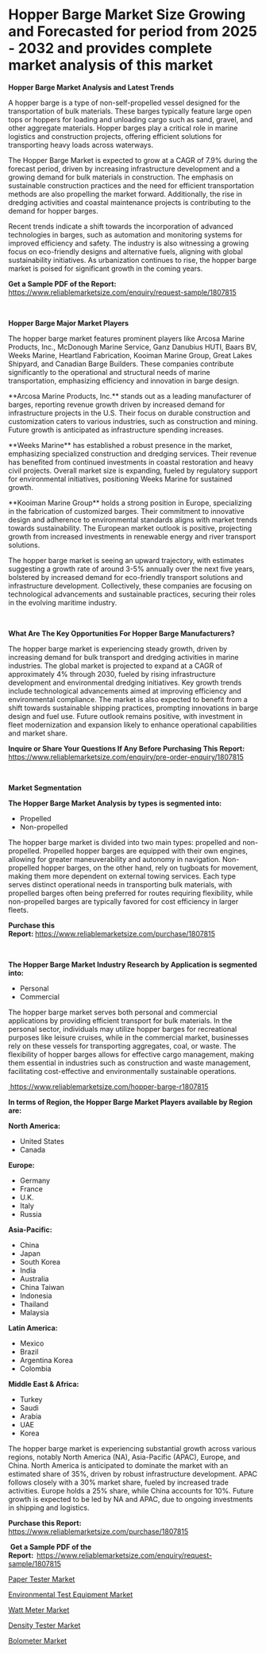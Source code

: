 <p><h1>Hopper Barge Market Size Growing and Forecasted for period from 2025 - 2032 and provides complete market analysis of this market</h1></p><p><strong>Hopper Barge Market Analysis and Latest Trends</strong></p>
<p><p>A hopper barge is a type of non-self-propelled vessel designed for the transportation of bulk materials. These barges typically feature large open tops or hoppers for loading and unloading cargo such as sand, gravel, and other aggregate materials. Hopper barges play a critical role in marine logistics and construction projects, offering efficient solutions for transporting heavy loads across waterways.</p><p>The Hopper Barge Market is expected to grow at a CAGR of 7.9% during the forecast period, driven by increasing infrastructure development and a growing demand for bulk materials in construction. The emphasis on sustainable construction practices and the need for efficient transportation methods are also propelling the market forward. Additionally, the rise in dredging activities and coastal maintenance projects is contributing to the demand for hopper barges.</p><p>Recent trends indicate a shift towards the incorporation of advanced technologies in barges, such as automation and monitoring systems for improved efficiency and safety. The industry is also witnessing a growing focus on eco-friendly designs and alternative fuels, aligning with global sustainability initiatives. As urbanization continues to rise, the hopper barge market is poised for significant growth in the coming years.</p></p>
<p><strong>Get a Sample PDF of the Report:&nbsp;</strong> <a href="https://www.reliablemarketsize.com/enquiry/request-sample/1807815?utm_campaign=1143&utm_medium=2&utm_source=Github&utm_content=ia&utm_term=10042025&utm_id=hopper-barge">https://www.reliablemarketsize.com/enquiry/request-sample/1807815</a></p>
<p>&nbsp;</p>
<p><strong>Hopper Barge Major Market Players</strong></p>
<p><p>The hopper barge market features prominent players like Arcosa Marine Products, Inc., McDonough Marine Service, Ganz Danubius HUTI, Baars BV, Weeks Marine, Heartland Fabrication, Kooiman Marine Group, Great Lakes Shipyard, and Canadian Barge Builders. These companies contribute significantly to the operational and structural needs of marine transportation, emphasizing efficiency and innovation in barge design.</p><p>**Arcosa Marine Products, Inc.** stands out as a leading manufacturer of barges, reporting revenue growth driven by increased demand for infrastructure projects in the U.S. Their focus on durable construction and customization caters to various industries, such as construction and mining. Future growth is anticipated as infrastructure spending increases.</p><p>**Weeks Marine** has established a robust presence in the market, emphasizing specialized construction and dredging services. Their revenue has benefited from continued investments in coastal restoration and heavy civil projects. Overall market size is expanding, fueled by regulatory support for environmental initiatives, positioning Weeks Marine for sustained growth.</p><p>**Kooiman Marine Group** holds a strong position in Europe, specializing in the fabrication of customized barges. Their commitment to innovative design and adherence to environmental standards aligns with market trends towards sustainability. The European market outlook is positive, projecting growth from increased investments in renewable energy and river transport solutions.</p><p>The hopper barge market is seeing an upward trajectory, with estimates suggesting a growth rate of around 3-5% annually over the next five years, bolstered by increased demand for eco-friendly transport solutions and infrastructure development. Collectively, these companies are focusing on technological advancements and sustainable practices, securing their roles in the evolving maritime industry.</p></p>
<p>&nbsp;</p>
<p><strong>What Are The Key Opportunities For Hopper Barge Manufacturers?</strong></p>
<p><p>The hopper barge market is experiencing steady growth, driven by increasing demand for bulk transport and dredging activities in marine industries. The global market is projected to expand at a CAGR of approximately 4% through 2030, fueled by rising infrastructure development and environmental dredging initiatives. Key growth trends include technological advancements aimed at improving efficiency and environmental compliance. The market is also expected to benefit from a shift towards sustainable shipping practices, prompting innovations in barge design and fuel use. Future outlook remains positive, with investment in fleet modernization and expansion likely to enhance operational capabilities and market share.</p></p>
<p><strong>Inquire or Share Your Questions If Any Before Purchasing This Report:</strong> <a href="https://www.reliablemarketsize.com/enquiry/pre-order-enquiry/1807815?utm_campaign=1143&utm_medium=2&utm_source=Github&utm_content=ia&utm_term=10042025&utm_id=hopper-barge">https://www.reliablemarketsize.com/enquiry/pre-order-enquiry/1807815</a></p>
<p>&nbsp;</p>
<p><strong>Market Segmentation</strong></p>
<p><strong>The Hopper Barge Market Analysis by types is segmented into:</strong></p>
<p><ul><li>Propelled</li><li>Non-propelled</li></ul></p>
<p><p>The hopper barge market is divided into two main types: propelled and non-propelled. Propelled hopper barges are equipped with their own engines, allowing for greater maneuverability and autonomy in navigation. Non-propelled hopper barges, on the other hand, rely on tugboats for movement, making them more dependent on external towing services. Each type serves distinct operational needs in transporting bulk materials, with propelled barges often being preferred for routes requiring flexibility, while non-propelled barges are typically favored for cost efficiency in larger fleets.</p></p>
<p><strong>Purchase this Report:&nbsp;</strong><a href="https://www.reliablemarketsize.com/purchase/1807815?utm_campaign=1143&utm_medium=2&utm_source=Github&utm_content=ia&utm_term=10042025&utm_id=hopper-barge">https://www.reliablemarketsize.com/purchase/1807815</a></p>
<p>&nbsp;</p>
<p><strong>The Hopper Barge Market Industry Research by Application is segmented into:</strong></p>
<p><ul><li>Personal</li><li>Commercial</li></ul></p>
<p><p>The hopper barge market serves both personal and commercial applications by providing efficient transport for bulk materials. In the personal sector, individuals may utilize hopper barges for recreational purposes like leisure cruises, while in the commercial market, businesses rely on these vessels for transporting aggregates, coal, or waste. The flexibility of hopper barges allows for effective cargo management, making them essential in industries such as construction and waste management, facilitating cost-effective and environmentally sustainable operations.</p></p>
<p><a href="https://www.reliablemarketsize.com/hopper-barge-r1807815?utm_campaign=1143&utm_medium=2&utm_source=Github&utm_content=ia&utm_term=10042025&utm_id=hopper-barge">&nbsp;https://www.reliablemarketsize.com/hopper-barge-r1807815</a></p>
<p><strong>In terms of Region, the Hopper Barge Market Players available by Region are:</strong></p>
<p>
    <p> <strong> North America: </strong>
        <ul>
            <li>United States</li>
            <li>Canada</li>
        </ul>
        </p> 
    <p> <strong> Europe: </strong>
        <ul>
            <li>Germany</li>
            <li>France</li>
            <li>U.K.</li>
            <li>Italy</li>
            <li>Russia</li>
        </ul>
        </p> 
    <p> <strong> Asia-Pacific: </strong>
        <ul>
            <li>China</li>
            <li>Japan</li>
            <li>South Korea</li>
            <li>India</li>
            <li>Australia</li>
            <li>China Taiwan</li>
            <li>Indonesia</li>
            <li>Thailand</li>
            <li>Malaysia</li>
        </ul>
        </p> 
    <p> <strong> Latin America: </strong>
        <ul>
            <li>Mexico</li>
            <li>Brazil</li>
            <li>Argentina Korea</li>
            <li>Colombia</li>
        </ul>
        </p> 
    <p> <strong> Middle East & Africa: </strong>
        <ul>
            <li>Turkey</li>
            <li>Saudi</li>
            <li>Arabia</li>
            <li>UAE</li>
            <li>Korea</li>
        </ul>
    </p>
    </p>
<p><p>The hopper barge market is experiencing substantial growth across various regions, notably North America (NA), Asia-Pacific (APAC), Europe, and China. North America is anticipated to dominate the market with an estimated share of 35%, driven by robust infrastructure development. APAC follows closely with a 30% market share, fueled by increased trade activities. Europe holds a 25% share, while China accounts for 10%. Future growth is expected to be led by NA and APAC, due to ongoing investments in shipping and logistics.</p></p>
<p><strong>Purchase this Report: </strong><a href="https://www.reliablemarketsize.com/purchase/1807815?utm_campaign=1143&utm_medium=2&utm_source=Github&utm_content=ia&utm_term=10042025&utm_id=hopper-barge">https://www.reliablemarketsize.com/purchase/1807815</a></p>
<p>&nbsp;<strong>Get a Sample PDF of the Report:&nbsp;&nbsp;</strong><a href="https://www.reliablemarketsize.com/enquiry/request-sample/1807815?utm_campaign=1143&utm_medium=2&utm_source=Github&utm_content=ia&utm_term=10042025&utm_id=hopper-barge">https://www.reliablemarketsize.com/enquiry/request-sample/1807815</a></p>
<p><strong></strong></p>
<p><p><a href="https://github.com/WashimHussain441/Market-Research-Report-List-2/blob/main/paper-tester-market.md?utm_campaign=1143&utm_medium=2&utm_source=Github&utm_content=ia&utm_term=10042025&utm_id=hopper-barge">Paper Tester Market</a></p><p><a href="https://github.com/manesros8/Market-Research-Report-List-1/blob/main/environmental-test-equipment-market.md?utm_campaign=1143&utm_medium=2&utm_source=Github&utm_content=ia&utm_term=10042025&utm_id=hopper-barge">Environmental Test Equipment Market</a></p><p><a href="https://github.com/ulyssacrayne00231/Market-Research-Report-List-1/blob/main/watt-meter-market.md?utm_campaign=1143&utm_medium=2&utm_source=Github&utm_content=ia&utm_term=10042025&utm_id=hopper-barge">Watt Meter Market</a></p><p><a href="https://github.com/danikabiele541/Market-Research-Report-List-1/blob/main/density-tester-market.md?utm_campaign=1143&utm_medium=2&utm_source=Github&utm_content=ia&utm_term=10042025&utm_id=hopper-barge">Density Tester Market</a></p><p><a href="https://github.com/SanjidaMahmud54/Market-Research-Report-List-2/blob/main/bolometer-market.md?utm_campaign=1143&utm_medium=2&utm_source=Github&utm_content=ia&utm_term=10042025&utm_id=hopper-barge">Bolometer Market</a></p></p>